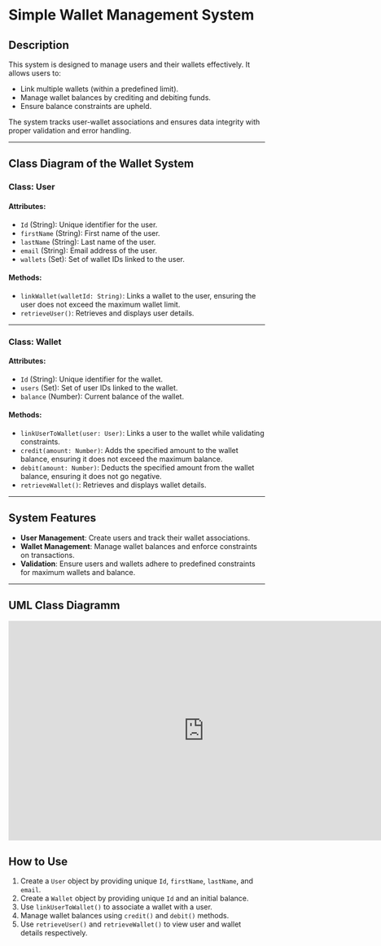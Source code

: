 # Simple Wallet Management System

## Description
This system is designed to manage users and their wallets effectively. It allows users to:
- Link multiple wallets (within a predefined limit).
- Manage wallet balances by crediting and debiting funds.
- Ensure balance constraints are upheld.

The system tracks user-wallet associations and ensures data integrity with proper validation and error handling.

---

## Class Diagram of the Wallet System

### Class: User
#### Attributes:
- `Id` (String): Unique identifier for the user.
- `firstName` (String): First name of the user.
- `lastName` (String): Last name of the user.
- `email` (String): Email address of the user.
- `wallets` (Set<String>): Set of wallet IDs linked to the user.

#### Methods:
- `linkWallet(walletId: String)`: Links a wallet to the user, ensuring the user does not exceed the maximum wallet limit.
- `retrieveUser()`: Retrieves and displays user details.

---

### Class: Wallet
#### Attributes:
- `Id` (String): Unique identifier for the wallet.
- `users` (Set<String>): Set of user IDs linked to the wallet.
- `balance` (Number): Current balance of the wallet.

#### Methods:
- `linkUserToWallet(user: User)`: Links a user to the wallet while validating constraints.
- `credit(amount: Number)`: Adds the specified amount to the wallet balance, ensuring it does not exceed the maximum balance.
- `debit(amount: Number)`: Deducts the specified amount from the wallet balance, ensuring it does not go negative.
- `retrieveWallet()`: Retrieves and displays wallet details.

---

## System Features
- **User Management**: Create users and track their wallet associations.
- **Wallet Management**: Manage wallet balances and enforce constraints on transactions.
- **Validation**: Ensure users and wallets adhere to predefined constraints for maximum wallets and balance.

---

## UML Class Diagramm
<iframe width="768" height="432" src="https://miro.com/app/embed/uXjVLsf9vbk=/?pres=1&frameId=3458764613701002735&embedId=771077793244" frameborder="0" scrolling="no" allow="fullscreen; clipboard-read; clipboard-write" allowfullscreen></iframe>

## How to Use
1. Create a `User` object by providing unique `Id`, `firstName`, `lastName`, and `email`.
2. Create a `Wallet` object by providing unique `Id` and an initial balance.
3. Use `linkUserToWallet()` to associate a wallet with a user.
4. Manage wallet balances using `credit()` and `debit()` methods.
5. Use `retrieveUser()` and `retrieveWallet()` to view user and wallet details respectively.

